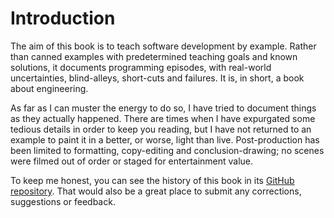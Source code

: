 # Introduction

The aim of this book is to teach software development by example. Rather than canned examples with predetermined teaching goals and known solutions, it documents programming episodes, with real-world uncertainties, blind-alleys, short-cuts and failures. It is, in short, a book about engineering.

As far as I can muster the energy to do so, I have tried to document things as they actually happened. There are times when I have expurgated some tedious details in order to keep you reading, but I have not returned to an example to paint it in a better, or worse, light than live. Post-production has been limited to formatting, copy-editing and conclusion-drawing;  no scenes were filmed out of order or staged for entertainment value.

To keep me honest, you can see the history of this book in its [GitHub repository](https://github.com/dmcg/episodes). That would also be a great place to submit any corrections, suggestions or feedback.


